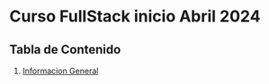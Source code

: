 # Curso FullStack inicio Abril 2024
## Tabla de Contenido 
1. [Informacion General](#informacion-general)

